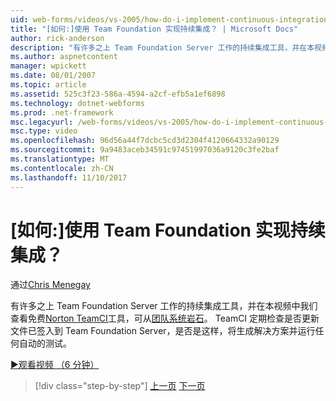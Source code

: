 ```yaml
---
uid: web-forms/videos/vs-2005/how-do-i-implement-continuous-integration-with-team-foundation
title: "[如何:]使用 Team Foundation 实现持续集成？ | Microsoft Docs"
author: rick-anderson
description: "有许多之上 Team Foundation Server 工作的持续集成工具，并在本视频中我们查看可用的 Norton TeamCI 工具 avail..."
ms.author: aspnetcontent
manager: wpickett
ms.date: 08/01/2007
ms.topic: article
ms.assetid: 525c3f23-586a-4594-a2cf-efb5a1ef6898
ms.technology: dotnet-webforms
ms.prod: .net-framework
msc.legacyurl: /web-forms/videos/vs-2005/how-do-i-implement-continuous-integration-with-team-foundation
msc.type: video
ms.openlocfilehash: 96d56a44f7dcbc5cd3d2304f4120664332a90129
ms.sourcegitcommit: 9a9483aceb34591c97451997036a9120c3fe2baf
ms.translationtype: MT
ms.contentlocale: zh-CN
ms.lasthandoff: 11/10/2017
---
```

<a name="how-do-i-implement-continuous-integration-with-team-foundation"></a>[如何:]使用 Team Foundation 实现持续集成？
====================
通过[Chris Menegay](https://twitter.com/CMenegay)

有许多之上 Team Foundation Server 工作的持续集成工具，并在本视频中我们查看免费[Norton TeamCI](http://teamsystemrocks.com/files/12/tools/entry1018.aspx)工具，可从[团队系统岩石](http://teamsystemrocks.com/)。 TeamCI 定期检查是否更新文件已签入到 Team Foundation Server，是否是这样，将生成解决方案并运行任何自动的测试。

[&#9654;观看视频 （6 分钟）](https://channel9.msdn.com/Blogs/ASP-NET-Site-Videos/how-do-i-implement-continuous-integration-with-team-foundation)

>[!div class="step-by-step"]
[上一页](how-do-i-discover-application-changes-prior-to-deployment.md)
[下一页](how-do-i-automate-testing-using-team-build.md)
